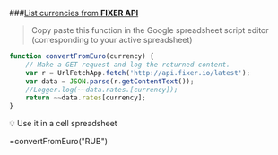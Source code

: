 ###[List currencies from **FIXER API**](http://api.fixer.io/latest)

>Copy paste this function in the Google spreadsheet script editor (corresponding to your active spreadsheet)

```js
function convertFromEuro(currency) {
    // Make a GET request and log the returned content.
    var r = UrlFetchApp.fetch('http://api.fixer.io/latest');
    var data = JSON.parse(r.getContentText());
    //Logger.log(~~data.rates.[currency]);
    return ~~data.rates[currency];
}
```
:bulb: Use it in a cell spreadsheet

=convertFromEuro("RUB")
